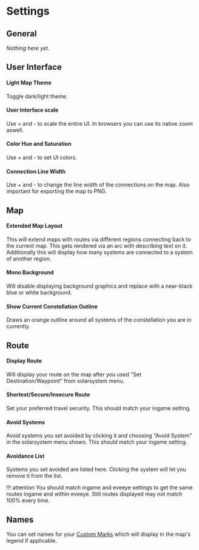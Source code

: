 # Settings

## General
*Nothing here yet.*

## User Interface
#### Light Map Theme
Toggle dark/light theme.
#### User Interface scale
Use + and - to scale the entire UI. In browsers you can use its native zoom aswell.
#### Color Hue and Saturation
Use + and - to set UI colors.
#### Connection Line Width
Use + and - to change the line width of the connections on the map. Also important for exporting the map to PNG.

## Map
#### Extended Map Layout
This will extend maps with routes via different regions connecting back to the current map. This gets rendered via an arc with describing text on it.
Additionally this will display how many systems are connected to a system of another region.
#### Mono Background
Will disable displaying background graphics and replace with a near-black blue or white background.
#### Show Current Constellation Outline
Draws an orange outline around all systems of the constellation you are in currently.

## Route
#### Display Route
Will display your route on the map after you used "Set Destination/Waypoint" from solarsystem menu.
#### Shortest/Secure/Insecure Route
Set your preferred travel security. This should match your ingame setting.
#### Avoid Systems
Avoid systems you set avoided by clicking it and choosing "Avoid System" in the solarsystem menu shown. This should match your ingame setting. 
#### Avoidance List
Systems you set avoided are listed here. Clicking the system will let you remove it from the list.

!!! attention
    You should match ingame and eveeye settings to get the same routes ingame and within eveeye. Still routes displayed may not match 100% every time.

## Names
You can set names for your [Custom Marks](https://eveeyeechoes.readthedocs.io/en/latest/sharing/custom-marks/) which will display in the map's legend if applicable.

<!--stackedit_data:
eyJoaXN0b3J5IjpbMTk2Njc2NzM4Myw2NzAwMzM4MzEsLTEzNj
I5MzQyNTIsLTEzMDc3NDcxNjAsLTIwNTAzMjYyMTYsMTIxOTM4
MzUxNiwtODQ2OTUzNzYyLC02MDE4NzQ5NTYsODAwNDQ2Nzg1LD
E5OTAxNjE4MjksMjg3OTQxMjM5LDEzMzQzODc1MDYsLTEzOTc1
MjczMzQsMTIyMjg3NjI1NSwtMzMzODc1MTk5LDEzNTk5OTk2ND
UsMTc5OTE4NTE5NiwxMzExNzQyNDg0LDE4MzIxNTYyODZdfQ==

-->